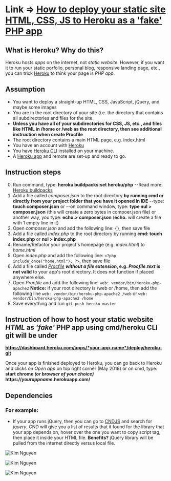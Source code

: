 # Link => [How to deploy your static site HTML, CSS, JS to Heroku as a 'fake' PHP app](https://ktnguyen.herokuapp.com/blog/2019/05/17/heroku-fake-php-app-as-static-site.html)

## What is Heroku? Why do this?
Heroku hosts *apps* on the internet, not *static website*. However, if you want it to run your static porfolio, personal blog, responsive landing page, etc., you can trick [Heroku](https://www.heroku.com/) to think your page is *PHP app*.

## Assumption
- You want to deploy a straight-up HTML, CSS, JavaScript, jQuery, and maybe some images
- You are in the root directory of your site (i.e. the directory that contains all subdirectories and files for the site.
- **Unless you have all of your subdirectories for CSS, JS, etc., and files like HTML in /home or /web as the root directory, then see additional instruction when create Procfile**
- The root directory contains a main HTML page, e.g. index.html
- You have an account with [Heroku](https://www.heroku.com/)
- You have [Heroku CLI](https://devcenter.heroku.com/articles/heroku-cli) installed on your machine.
- A [Heroku app](https://devcenter.heroku.com/start) and remote are set-up and ready to go.

## Instruction steps
0. Run command, type: **heroku buildpacks:set heroku/php** --Read more: [Heroku buildpacks](https://devcenter.heroku.com/articles/buildpacks)
1. Add a file called *composer.json* to the root directory **by running cmd or directly from your project folder that you have it opened in IDE** --type: **touch composer.json** or --on command window, type: **type nul > composer.json** (this will create a zero bytes in compoer.json file) or another way, you type: **echo.> composer.json** (**echo.** will create a file with 1 empty line in it)
2. Open *composer.json* and add the following line: `{}`, then save file
3. Add a file called *index.php* to the root directory by running **cmd: touch index.php** or **nul > index.php**
4. Rename/Refactor your project's homepage (e.g. *index.html*) to *home.html*
5. Open *index.php* and add the following line: `<?php include_once("home.html"); ?>`, then save file
6. Add a file called [*Procfile*](https://devcenter.heroku.com/articles/procfile) ***without a file extension*, e.g. *Procfile.text* is not valid** to your app's root directory. It does not function if placed anywhere else.
7. Open *Procfile* and add the following line: `web: vendor/bin/heroku-php-apache2` **Notice:** if your root directory is /web or /home, then add the following line `web: vendor/bin/heroku-php-apache2 /web` or `web: vendor/bin/heroku-php-apache2 /home`
8. Save everything and run `git push heroku master`

## Instruction of how to host your static website *HTML* as *'fake'* PHP app using cmd/heroku CLI git will be under

**https://dashboard.heroku.com/apps/*your-app-name*/deploy/heroku-git**

Once your app is finished deployed to Heroku, you can go back to Heroku and clicks on *Open app* on top right corner (May 2019) or on cmd, type: **start chrome *(or browser of your choice)* https://*yourappname*.herokuapp.com/**

## Dependencies
### For example:
- If your app runs jQuery, then you can go to [CNDJS](https://cdnjs.com/) and search for *jquery*, CND will give you a list of results that it found for the library that your app depends on, hover over the one you want to copy script tag, then place it inside your HTML file. **Benefits?** jQuery library will be pulled from the internet directly versus local file.

![Kim Nguyen](https://res.cloudinary.com/dnw6i7lsh/image/upload/v1559108492/Blog/5-17/0_y8jhxk.png)

![Kim Nguyen](https://res.cloudinary.com/dnw6i7lsh/image/upload/v1559108492/Blog/5-17/01_wterqf.png)

![Kim Nguyen](https://res.cloudinary.com/dnw6i7lsh/image/upload/v1559108492/Blog/5-17/1_iug9n3.png)
